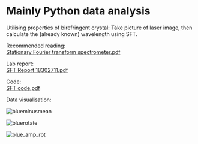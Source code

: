 # Mainly Python data analysis

Utilising properties of birefringent crystal: Take picture of laser image, then calculate the (already known) wavelength using SFT.

Recommended reading:  
[Stationary Fourier transform spectrometer.pdf](https://github.com/LukeKilmartin/Advanced-Labs-II/files/11875875/Stationary.Fourier.transform.spectrometer.pdf)

Lab report:  
[SFT Report 18302711.pdf](https://github.com/LukeKilmartin/Advanced-Labs-II/files/11875851/SFT.Report.18302711.pdf)

Code:  
[SFT code.pdf](https://github.com/LukeKilmartin/Advanced-Labs-II/files/11875853/SFT.code.pdf)

Data visualisation:

![blueminusmean](https://github.com/LukeKilmartin/Advanced-Labs-II/assets/60202810/276772c9-2e80-4d55-8a0d-5f91a96d389e)

![bluerotate](https://github.com/LukeKilmartin/Advanced-Labs-II/assets/60202810/f70546ee-63c1-4be9-a4f3-b6412ea2a55c)

![blue_amp_rot](https://github.com/LukeKilmartin/Advanced-Labs-II/assets/60202810/f798aa2a-66fb-43c3-83fa-f48d2349dd24)

